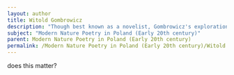 ```yaml
---
layout: author
title: Witold Gombrowicz
description: "Though best known as a novelist, Gombrowicz's explorations of the human psyche often included reflections on nature, examining its role in the modern human experience."
subject: "Modern Nature Poetry in Poland (Early 20th century)"
parent: Modern Nature Poetry in Poland (Early 20th century)
permalink: /Modern Nature Poetry in Poland (Early 20th century)/Witold Gombrowicz/
---
```


does this matter?
